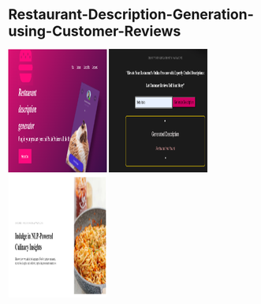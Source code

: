 # Restaurant-Description-Generation-using-Customer-Reviews
<div>
  <img src="images/im_1.png" type="png" alt="png" width="200" height="250">
  <img src="images/img_2.png" type="png" alt="png" width="200" height="250">
  <img src="images/img_3.png" type="png" alt="png" width="200" height="250">
  
</div>
